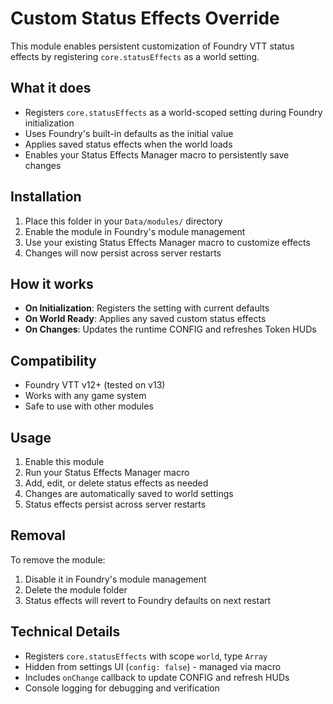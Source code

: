 # Custom Status Effects Override

This module enables persistent customization of Foundry VTT status effects by registering `core.statusEffects` as a world setting.

## What it does

- Registers `core.statusEffects` as a world-scoped setting during Foundry initialization
- Uses Foundry's built-in defaults as the initial value
- Applies saved status effects when the world loads
- Enables your Status Effects Manager macro to persistently save changes

## Installation

1. Place this folder in your `Data/modules/` directory
2. Enable the module in Foundry's module management
3. Use your existing Status Effects Manager macro to customize effects
4. Changes will now persist across server restarts

## How it works

- **On Initialization**: Registers the setting with current defaults
- **On World Ready**: Applies any saved custom status effects
- **On Changes**: Updates the runtime CONFIG and refreshes Token HUDs

## Compatibility

- Foundry VTT v12+ (tested on v13)
- Works with any game system
- Safe to use with other modules

## Usage

1. Enable this module
2. Run your Status Effects Manager macro
3. Add, edit, or delete status effects as needed
4. Changes are automatically saved to world settings
5. Status effects persist across server restarts

## Removal

To remove the module:
1. Disable it in Foundry's module management
2. Delete the module folder
3. Status effects will revert to Foundry defaults on next restart

## Technical Details

- Registers `core.statusEffects` with scope `world`, type `Array`
- Hidden from settings UI (`config: false`) - managed via macro
- Includes `onChange` callback to update CONFIG and refresh HUDs
- Console logging for debugging and verification
